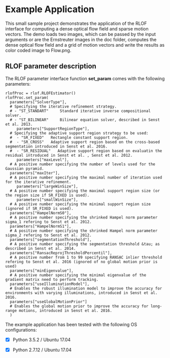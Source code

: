 # Example Application
This small sample project demonstrates the application of the RLOF interface for computing a dense optical flow field 
and sparse motion vectors. The demo loads two images, which can be passed by the input arguments or are the Ernstreuter 
images in the doc folder, computes the dense optical flow field and a grid of motion vectors and write the results as 
color coded image to Flow.png.

## RLOF parameter description
The RLOF parameter interface function **set_param** comes with the following parameters:
```
rlofProc = rlof.RLOFEstimator()
rlofProc.set_param(
  parameters["SolverType"],         
  # Specifying the iterative refinement strategy.
  # - "ST_STANDART" 	Standard iterative inverse compositional solver.
  # - "ST_BILINEAR" 	Bilinear equation solver, described in Senst et al. 2013.
	 parameters["SupportRegionType"],  
  # Specifying the adaptive support region strategy to be used: 
  #  - "SR_FIXED"  	Rectangle constant support region.
  #  - "SR_CROSS"  	Adaptive support region based on the cross-based segmentation introduced in Senst et al. 2016.
  #  - "SR_RESIDUAL"   Adaptive support region based on evaluatin the residual introduced in Senst et al. , Senst et al. 2012.
	 parameters["maxLevel"],           
  # A positive number specifying the number of levels used for the Gaussian pyramid.
  parameters["maxIter"],            
  # A positive number specifying the maximal number of iteration used for the iterative refinement.
	 parameters["largeWinSize"], 
  # A positive number specifying the maximal support region size (or the region size if SR_FIXED is used).
	 parameters["smallWinSize"],
  # A positive number specifying the minimal support region size (ignored if SR_FIXED is used).
  parameters["HampelNormS0"], 
  # A positive number specifying the shrinked Hampel norm parameter sigma_1 refering to Senst et al. 2012.
  parameters["HampelNormS1"],  
  # A positive number specifying the shrinked Hampel norm parameter sigma_2 refering to Senst et al. 2012.
  parameters["segmentationThreshold"], 
  # A positive number specifying the segmentation threshold &tau; as described in Senst et al. 2014.
  parameters["RansacReprojThresholdPercentil"], 
  # A positive number from 1 to 99 specifying RANSAC inlier threshold refering to Senst et al. 2016 (ignored of no global motion prior is used) 
  parameters["minEigenvalue"], 
  # A positive number specifying the minimal eigenvalue of the gradient matrix need to perform tracking.
  parameters["useIlluminationModel"], 
  # Enables the robust illumination model to improve the accuracy for environments with varying illuminations, introduced in Senst et al. 2016.
  parameters["useGlobalMotionPrior"]
  # Enables the global motion prior to improve the accuracy for long-range motions, introduced in Senst et al. 2016.
  )
```

The example application has been tested with the following OS configurations:
 - [x] Python 3.5.2 /  Ubuntu 17.04 
 - [x] Python 2.7.12 / Ubuntu 17.04 

